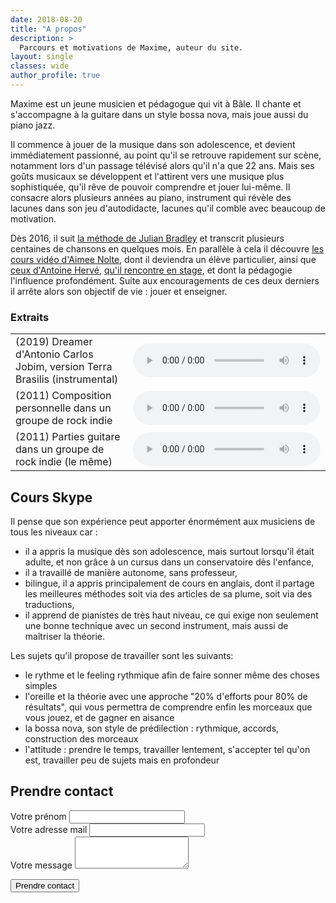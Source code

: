 ```yaml
---
date: 2018-08-20
title: "A propos"
description: >
  Parcours et motivations de Maxime, auteur du site.
layout: single
classes: wide
author_profile: true
---
```


Maxime est un jeune musicien et pédagogue qui vit à Bâle. Il chante et 
s'accompagne à la guitare dans un style bossa nova, mais joue aussi du piano 
jazz.

Il commence à jouer de la musique dans son adolescence, et devient 
immédiatement passionné, au point qu'il se retrouve rapidement sur scène, 
notamment lors d'un passage télévisé alors qu'il n'a que 22 ans. Mais ses goûts 
musicaux se développent et l'attirent vers une musique plus sophistiquée, qu'il 
rêve de pouvoir comprendre et jouer lui-même. Il consacre alors plusieurs 
années au piano, instrument qui révèle des lacunes dans son jeu d'autodidacte, 
lacunes qu'il comble avec beaucoup de motivation.

Dès 2016, il suit [la méthode de Julian Bradley][musical-ear] et transcrit 
plusieurs centaines de chansons en quelques mois. En parallèle à cela il 
découvre [les cours vidéo d'Aimee Nolte][aimee], dont il deviendra un élève 
particulier, ainsi que [ceux d'Antoine Hervé][antoine], [qu'il rencontre en 
stage][stage], et dont la pédagogie l'influence profondément. Suite aux 
encouragements de ces deux derniers il arrête alors son objectif de vie : jouer 
et enseigner.

### Extraits

<table>
  <tr>
    <td>(2019) Dreamer d'Antonio Carlos Jobim, version Terra Brasilis (instrumental)</td>
    <td>
      <audio controls>
        <source src="/audio/dreamer.mp3" type="audio/mp3">
      </audio>
    </td>
  </tr>
  <tr>
    <td>(2011) Composition personnelle dans un groupe de rock indie</td>
    <td>
      <audio controls>
        <source src="/audio/apprendre-theorie-exemple.mp3" type="audio/mp3">
      </audio>
    </td>
  </tr>
  <tr>
    <td>(2011) Parties guitare dans un groupe de rock indie (le même)</td>
    <td>
      <audio controls>
        <source src="/audio/joy.mp3" type="audio/mp3">
      </audio>
    </td>
  </tr>
</table>

## Cours Skype

Il pense que son expérience peut apporter énormément aux musiciens de tous les 
niveaux car :

- il a appris la musique dès son adolescence, mais surtout lorsqu'il était 
adulte, et non grâce à un cursus dans un conservatoire dès l'enfance,
- il a travaillé de manière autonome, sans professeur,
- bilingue, il a appris principalement de cours en anglais, dont il partage les 
meilleures méthodes soit via des articles de sa plume, soit via des 
traductions,
- il apprend de pianistes de très haut niveau, ce qui exige non seulement une 
bonne technique avec un second instrument, mais aussi de maîtriser la théorie.

Les sujets qu'il propose de travailler sont les suivants:

- le rythme et le feeling rythmique afin de faire sonner même des choses 
simples
- l'oreille et la théorie avec une approche "20% d'efforts pour 80% de 
résultats", qui vous permettra de comprendre enfin les morceaux que vous jouez, 
et de gagner en aisance
- la bossa nova, son style de prédilection : rythmique, accords, construction 
des morceaux
- l'attitude : prendre le temps, travailler lentement, s'accepter tel qu'on 
est, travailler peu de sujets mais en profondeur

## Prendre contact

<form name="contact" method="POST" data-netlify="true">
  <div class="form-group">
    <label for="name">Votre prénom</label>
    <input type="text" name="name" />
  </div>

  <div class="form-group">
    <label for="email">Votre adresse mail</label>
    <input type="email" name="email" />
  </div>

  <div class="form-group">
    <label for="message">Votre message</label>
    <textarea type="text" rows="3" name="message"></textarea>
  </div>

  <button class="btn btn--info btn--large" type="submit">Prendre contact</button>
</form>

[musical-ear]:http://www.themusicalear.com
[aimee]:https://www.youtube.com/user/NolteFam
[antoine]:https://www.youtube.com/user/AntoineHerveOfficial
[stage]:/stage-musicien-professionnel/
